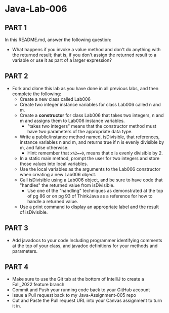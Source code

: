 # Java-Lab-006

## PART 1
In this README.md, answer the following question:
* What happens if you invoke a value method and don't do anything with the returned result; that is, if you don't assign the returned result to a variable or use it as part of a larger expression?

## PART 2
* Fork and clone this lab as you have done in all previous labs, and then complete the following:
    * Create a new class called Lab006
    * Create two integer instance variables for class Lab006 called n and m.
    * Create a **constructor** for class Lab006 that takes two integers, n and m and assigns them to Lab006 instance variables.
        * "takes two integers" means that the constructor method must have two parameters of the appropriate data type.
    * Write a public/instance method named, isDivisible, that references, instance variables n and m, and returns true if n is evenly divisible by m, and false otherwise.
        * Hint: remember that `x%2==0`, means that x is evenly divisible by 2.
    * In a static main method, prompt the user for two integers and store those values into local variables.
    * Use the local variables as the arguments to the Lab006 constructor when creating a new Lab006 object.
    * Call isDivisible using a Lab006 object, and be sure to have code that "handles" the returned value from isDivisible.
        * Use one of the "handling" techniques as demonstrated at the top of pg 86 or on pg 93 of ThinkJava as a reference for how to handle a returned value.
    * Use a print command to display an appropriate label and the result of isDivisible.

## PART 3
* Add javadocs to your code Including programmer identifying comments at the top of your class, and javadoc definitions for your methods and parameters.

## PART 4

* Make sure to use the Git tab at the bottom of IntelliJ to create a Fall_2022 feature branch
* Commit and Push your running code back to your GitHub account
* Issue a Pull request back to my Java-Assignment-005 repo
* Cut and Paste the Pull request URL into your Canvas assignment to turn it in.
